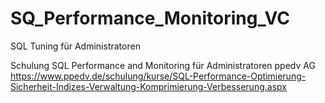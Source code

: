 # SQ_Performance_Monitoring_VC
SQL Tuning für Administratoren

Schulung SQL Performance and Monitoring für Administratoren
ppedv AG
https://www.ppedv.de/schulung/kurse/SQL-Performance-Optimierung-Sicherheit-Indizes-Verwaltung-Komprimierung-Verbesserung.aspx
